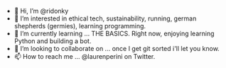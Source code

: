 - 👋 Hi, I’m @ridonky
- 👀 I’m interested in ethical tech, sustainability, running, german shepherds (germies), learning programming.
- 🌱 I’m currently learning ... THE BASICS. Right now, enjoying learning Python and building a bot.
- 💞️ I’m looking to collaborate on ... once I get git sorted i'll let you know.
- 📫 How to reach me ... @laurenperini on Twitter.
